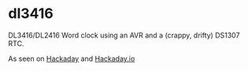 # dl3416
DL3416/DL2416 Word clock using an AVR and a (crappy, drifty) DS1307 RTC.

As seen on [Hackaday][1] and [Hackaday.io][2]

[1]:https://hackaday.com/2017/09/17/word-clock-five-minutes-at-a-time/
[2]:https://hackaday.io/project/21244-five-minute-clock
